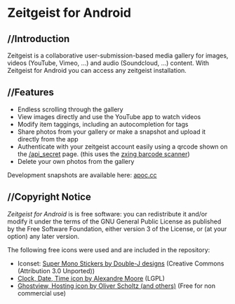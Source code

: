 # Zeitgeist for Android

## //Introduction

Zeitgeist is a collaborative user-submission-based media gallery for images,
videos (YouTube, Vimeo, ...) and audio (Soundcloud, ...) content. With Zeitgeist
for Android you can access any zeitgeist installation.

## //Features

* Endless scrolling through the gallery
* View images directly and use the YouTube app to watch videos
* Modify item taggings, including an autocompletion for tags
* Share photos from your gallery or make a snapshot and upload it directly from the app
* Authenticate with your zeitgeist account easily using a qrcode shown on the [/api_secret](http://zeitgeist.li/api_secret) page. (this uses the [zxing barcode scanner](http://code.google.com/p/zxing))
* Delete your own photos from the gallery

Development snapshots are available here: [apoc.cc](http://apoc.cc/zg-dev/)

## //Copyright Notice

*Zeitgeist for Android* is is free software: you can redistribute it and/or 
modify it under the terms of the GNU General Public License as published by
the Free Software Foundation, either version 3 of the License, or (at your 
option) any later version.

The following free icons were used and are included in the repository:

* Iconset: [Super Mono Stickers by Double-J designs](http://www.doublejdesign.co.uk/) (Creative Commons (Attribution 3.0 Unported))
* [Clock, Date, Time icon by Alexandre Moore](http://sa-ki.deviantart.com/) (LGPL)
* [Ghostview, Hosting icon by Oliver Scholtz (and others)](http://www.iconfinder.com/icondetails/23841/128/ghostview_hosting_icon) (Free for non commercial use)
